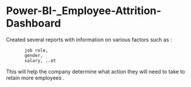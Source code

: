 # Power-BI-_Employee-Attrition-Dashboard


Created several reports with information on various factors such as :


           job role,
           gender,
           salary, ..et

This will help the company determine what action they will need to take to retain more employees .
